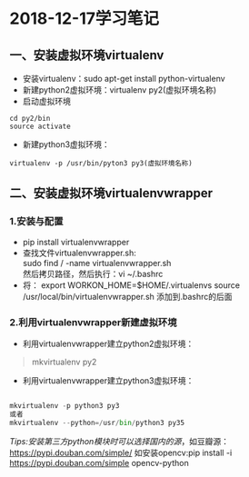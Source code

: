 # 2018-12-17学习笔记

## 一、安装虚拟环境virtualenv

- 安装virtualenv：sudo apt-get install python-virtualenv
- 新建python2虚拟环境：virtualenv py2(虚拟环境名称)
- 启动虚拟环境

```pytho
cd py2/bin  
source activate
```

- 新建python3虚拟环境：

```virtualenv -p /usr/bin/pyton3 py3(虚拟环境名称)```

## 二、安装虚拟环境virtualenvwrapper

### 1.安装与配置

- pip install virtualenvwrapper  
- 查找文件virtualenvwrapper.sh:  
sudo find / -name virtualenvwrapper.sh  
然后拷贝路径，然后执行：vi ~/.bashrc  
- 将：
export WORKON_HOME=$HOME/.virtualenvs
source /usr/local/bin/virtualenvwrapper.sh
添加到.bashrc的后面

### 2.利用virtualenvwrapper新建虚拟环境

- 利用virtualenvwrapper建立python2虚拟环境：
>mkvirtualenv py2

- 利用virtualenvwrapper建立python3虚拟环境：
```python

mkvirtualenv -p python3 py3
或者
mkvirtualenv --python=/usr/bin/python3 py35

```

*Tips:安装第三方python模块时可以选择国内的源*，如豆瓣源：https://pypi.douban.com/simple/
如安装opencv:pip install -i https://pypi.douban.com/simple opencv-python